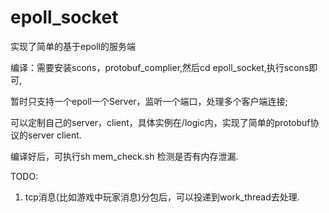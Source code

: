 # epoll_socket
实现了简单的基于epoll的服务端

编译：需要安装scons，protobuf_complier,然后cd epoll_socket,执行scons即可,

暂时只支持一个epoll一个Server，监听一个端口，处理多个客户端连接;

可以定制自己的server，client，具体实例在/logic内，实现了简单的protobuf协议的server client.

编译好后，可执行sh mem_check.sh 检测是否有内存泄漏.

TODO:

1. tcp消息(比如游戏中玩家消息)分包后，可以投递到work_thread去处理. 
